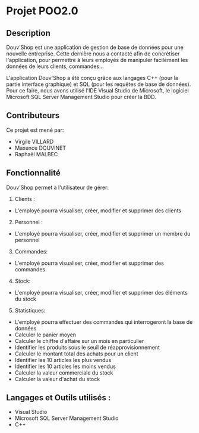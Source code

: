 # Projet POO2.0

##  Description

Douv'Shop est une application de gestion de base de données pour une nouvelle entreprise. Cette dernière nous a contacté afin de concrétiser l'application, pour permettre à leurs employés de manipuler facilement les données de leurs clients, commandes...

L'application Douv'Shop a été conçu grâce aux langages C++ (pour la partie interface graphique) et SQL (pour les requêtes de base de données). Pour ce faire, nous avons utilisé l'IDE Visual Studio de Microsoft, le logiciel Microsoft SQL Server Management Studio pour créer la BDD.

##  Contributeurs

Ce projet est mené par:

- Virgile VILLARD
- Maxence DOUVINET
- Raphaël MALBEC

## Fonctionnalité

Douv'Shop permet à l'utilisateur de gérer:

1. Clients :
- L'employé pourra visualiser, créer, modifier et supprimer des clients

2. Personnel :
  - L'employé pourra visualiser, créer, modifier et supprimer un membre du personnel


3. Commandes:
  - L'employé pourra visualiser, créer, modifier et supprimer des commandes

4. Stock:
  - L'employé pourra visualiser, créer, modifier et supprimer des éléments du stock

5. Statistiques:
  - L'employé pourra effectuer des commandes qui interrogeront la base de données
  - Calculer le panier moyen
  - Calculer le chiffre d'affaire sur un mois en particulier
  - Identifier les produits sous le seuil de réapprovisionnement
  - Calculer le montant total des achats pour un client
  - Identifier les 10 articles les plus vendus
  - Identifier les 10 articles les moins vendus
  - Calculer la valeur commerciale du stock
  - Calculer la valeur d'achat du stock


## Langages et Outils utilisés :

- Visual Studio
- Microsoft SQL Server Management Studio
- C++

